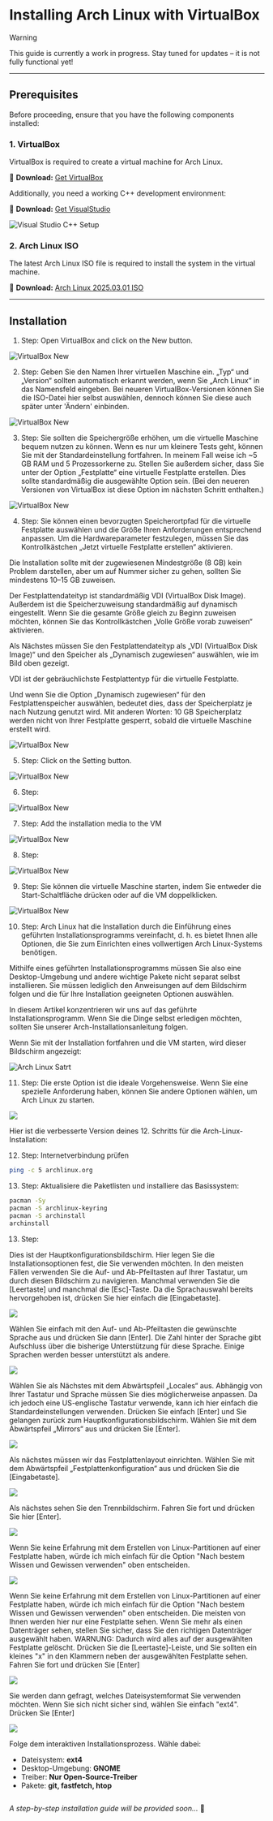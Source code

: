 # Installing Arch Linux with VirtualBox

> [!WARNING] 
> This guide is currently a work in progress. Stay tuned for updates – it is not fully functional yet!

---

## Prerequisites

Before proceeding, ensure that you have the following components installed:

### 1. VirtualBox
VirtualBox is required to create a virtual machine for Arch Linux.

🔗 **Download:** [Get VirtualBox](https://www.virtualbox.org/)

Additionally, you need a working C++ development environment:

🔗 **Download:** [Get VisualStudio](https://visualstudio.microsoft.com/downloads/)

![Visual Studio C++ Setup](https://learn.microsoft.com/en-us/cpp/build/media/vscpp-concierge-choose-workload.gif?view=msvc-170)

### 2. Arch Linux ISO
The latest Arch Linux ISO file is required to install the system in the virtual machine.

🔗 **Download:** [Arch Linux 2025.03.01 ISO](https://geo.mirror.pkgbuild.com/iso/2025.03.01/)

---

## Installation

1. Step: Open VirtualBox and click on the New button.

![VirtualBox New](./img-readme/vb-1.png)

2. Step: Geben Sie den Namen Ihrer virtuellen Maschine ein. „Typ“ und „Version“ sollten automatisch erkannt werden, wenn Sie „Arch Linux“ in das Namensfeld eingeben. Bei neueren VirtualBox-Versionen können Sie die ISO-Datei hier selbst auswählen, dennoch können Sie diese auch später unter 'Ändern' einbinden.

![VirtualBox New](./img-readme/vb-2.png)

3. Step: Sie sollten die Speichergröße erhöhen, um die virtuelle Maschine bequem nutzen zu können. 
Wenn es nur um kleinere Tests geht, können Sie mit der Standardeinstellung fortfahren.
In meinem Fall weise ich ~5 GB RAM und 5 Prozessorkerne zu.
Stellen Sie außerdem sicher, dass Sie unter der Option „Festplatte“ eine virtuelle Festplatte erstellen. Dies sollte standardmäßig die ausgewählte Option sein. (Bei den neueren Versionen von VirtualBox ist diese Option im nächsten Schritt enthalten.)

![VirtualBox New](./img-readme/vb-3.png)

4. Step: Sie können einen bevorzugten Speicherortpfad für die virtuelle Festplatte auswählen und die Größe Ihren Anforderungen entsprechend anpassen. Um die Hardwareparameter festzulegen, müssen Sie das Kontrollkästchen „Jetzt virtuelle Festplatte erstellen“ aktivieren.

Die Installation sollte mit der zugewiesenen Mindestgröße (8 GB) kein Problem darstellen, aber um auf Nummer sicher zu gehen, sollten Sie mindestens 10–15 GB zuweisen.

Der Festplattendateityp ist standardmäßig VDI (VirtualBox Disk Image). Außerdem ist die Speicherzuweisung standardmäßig auf dynamisch eingestellt. Wenn Sie die gesamte Größe gleich zu Beginn zuweisen möchten, können Sie das Kontrollkästchen „Volle Größe vorab zuweisen“ aktivieren.

Als Nächstes müssen Sie den Festplattendateityp als „VDI (VirtualBox Disk Image)“ und den Speicher als „Dynamisch zugewiesen“ auswählen, wie im Bild oben gezeigt.

VDI ist der gebräuchlichste Festplattentyp für die virtuelle Festplatte.

Und wenn Sie die Option „Dynamisch zugewiesen“ für den Festplattenspeicher auswählen, bedeutet dies, dass der Speicherplatz je nach Nutzung genutzt wird. Mit anderen Worten: 10 GB Speicherplatz werden nicht von Ihrer Festplatte gesperrt, sobald die virtuelle Maschine erstellt wird.

![VirtualBox New](./img-readme/vb-4.png)

5. Step: Click on the Setting button.

![VirtualBox New](./img-readme/vb-5.png)

6. Step: 

![VirtualBox New](./img-readme/vb-6.png)

7. Step: Add the installation media to the VM

![VirtualBox New](./img-readme/vb-7.png)

8. Step: 

![VirtualBox New](./img-readme/vb-8.png)

9. Step: Sie können die virtuelle Maschine starten, indem Sie entweder die Start-Schaltfläche drücken oder auf die VM doppelklicken.

![VirtualBox New](./img-readme/vb-9.png)

10. Step: Arch Linux hat die Installation durch die Einführung eines geführten Installationsprogramms vereinfacht, d. h. es bietet Ihnen alle Optionen, die Sie zum Einrichten eines vollwertigen Arch Linux-Systems benötigen.

Mithilfe eines geführten Installationsprogramms müssen Sie also eine Desktop-Umgebung und andere wichtige Pakete nicht separat selbst installieren. Sie müssen lediglich den Anweisungen auf dem Bildschirm folgen und die für Ihre Installation geeigneten Optionen auswählen.

In diesem Artikel konzentrieren wir uns auf das geführte Installationsprogramm. Wenn Sie die Dinge selbst erledigen möchten, sollten Sie unserer Arch-Installationsanleitung folgen.

Wenn Sie mit der Installation fortfahren und die VM starten, wird dieser Bildschirm angezeigt:

![Arch Linux Satrt](https://phoenixnap.com/kb/wp-content/uploads/2021/04/how-to-install-arch-linux-02.png)

11. Step: Die erste Option ist die ideale Vorgehensweise. Wenn Sie eine spezielle Anforderung haben, können Sie andere Optionen wählen, um Arch Linux zu starten.

![](https://pics.computerbase.de/9/9/6/8/3-2b0e7323535272a6/3-1080.78885743.png)

Hier ist die verbesserte Version deines 12. Schritts für die Arch-Linux-Installation:

12. Step: Internetverbindung prüfen

   ```bash
   ping -c 5 archlinux.org
   ```

13. Step: Aktualisiere die Paketlisten und installiere das Basissystem:

```bash
pacman -Sy
pacman -S archlinux-keyring
pacman -S archinstall
archinstall
```

13. Step:

Dies ist der Hauptkonfigurationsbildschirm. Hier legen Sie die Installationsoptionen fest, die Sie verwenden möchten. 
In den meisten Fällen verwenden Sie die Auf- und Ab-Pfeiltasten auf Ihrer Tastatur, um durch diesen Bildschirm zu navigieren. 
Manchmal verwenden Sie die [Leertaste] und manchmal die [Esc]-Taste. 
Da die Sprachauswahl bereits hervorgehoben ist, drücken Sie hier einfach die [Eingabetaste].

![](https://9to5linux.com/wp-content/uploads/2024/11/ai30.webp)

Wählen Sie einfach mit den Auf- und Ab-Pfeiltasten die gewünschte Sprache aus und drücken Sie dann [Enter]. 
Die Zahl hinter der Sprache gibt Aufschluss über die bisherige Unterstützung für diese Sprache. 
Einige Sprachen werden besser unterstützt als andere.

![](./img-readme/arch-1.png)

Wählen Sie als Nächstes mit dem Abwärtspfeil „Locales“ aus. Abhängig von Ihrer Tastatur und Sprache müssen Sie dies möglicherweise anpassen. Da ich jedoch eine US-englische Tastatur verwende, kann ich hier einfach die Standardeinstellungen verwenden. Drücken Sie einfach [Enter] und Sie gelangen zurück zum Hauptkonfigurationsbildschirm. Wählen Sie mit dem Abwärtspfeil „Mirrors“ aus und drücken Sie [Enter].

![](./img-readme/arch-2.png)

Als nächstes müssen wir das Festplattenlayout einrichten. Wählen Sie mit dem Abwärtspfeil „Festplattenkonfiguration“ aus und drücken Sie die [Eingabetaste].

![](./img-readme/arch-3.png)

Als nächstes sehen Sie den Trennbildschirm. Fahren Sie fort und drücken Sie hier [Enter].

![](./img-readme/arch-4.png)

Wenn Sie keine Erfahrung mit dem Erstellen von Linux-Partitionen auf einer Festplatte haben, würde ich mich einfach für die Option "Nach bestem Wissen und Gewissen verwenden" oben entscheiden.

![](./img-readme/arch-5.png)

Wenn Sie keine Erfahrung mit dem Erstellen von Linux-Partitionen auf einer Festplatte haben, würde ich mich einfach für die Option "Nach bestem Wissen und Gewissen verwenden" oben entscheiden. Die meisten von Ihnen werden hier nur eine Festplatte sehen. Wenn Sie mehr als einen Datenträger sehen, stellen Sie sicher, dass Sie den richtigen Datenträger ausgewählt haben. WARNUNG: Dadurch wird alles auf der ausgewählten Festplatte gelöscht. Drücken Sie die [Leertaste]-Leiste, und Sie sollten ein kleines "x" in den Klammern neben der ausgewählten Festplatte sehen. Fahren Sie fort und drücken Sie [Enter]

![](./img-readme/arch-6.png)

Sie werden dann gefragt, welches Dateisystemformat Sie verwenden möchten. Wenn Sie sich nicht sicher sind, wählen Sie einfach "ext4". Drücken Sie [Enter]

![](./img-readme/arch-7.png)

Folge dem interaktiven Installationsprozess. Wähle dabei:
- Dateisystem: **ext4**
- Desktop-Umgebung: **GNOME**
- Treiber: **Nur Open-Source-Treiber**
- Pakete: **git, fastfetch, htop**


```bash

```

*A step-by-step installation guide will be provided soon...* 🚀
